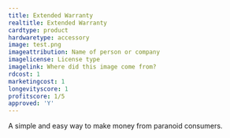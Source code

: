 ```yaml
---
title: Extended Warranty
realtitle: Extended Warranty
cardtype: product
hardwaretype: accessory
image: test.png
imageattribution: Name of person or company
imagelicense: License type
imagelink: Where did this image come from?
rdcost: 1
marketingcost: 1
longevityscore: 1
profitscore: 1/5
approved: 'Y'
---
```


A simple and easy way to make money from paranoid consumers.
